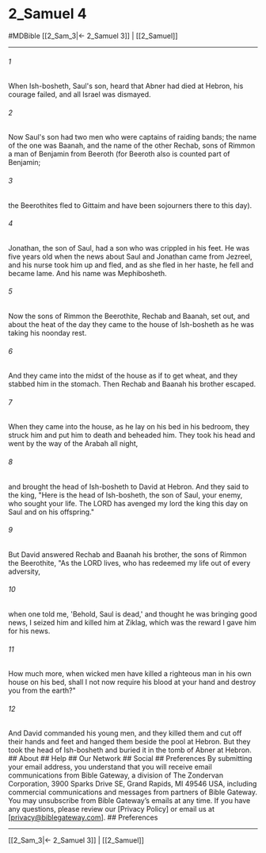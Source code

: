 # 2_Samuel 4
#MDBible
[[2_Sam_3|← 2_Samuel 3]] | [[2_Samuel]]

***






###### 1 


When Ish-bosheth, Saul's son, heard that Abner had died at Hebron, his courage failed, and all Israel was dismayed. 





###### 2 


Now Saul's son had two men who were captains of raiding bands; the name of the one was Baanah, and the name of the other Rechab, sons of Rimmon a man of Benjamin from Beeroth (for Beeroth also is counted part of Benjamin; 





###### 3 


the Beerothites fled to Gittaim and have been sojourners there to this day). 





###### 4 


Jonathan, the son of Saul, had a son who was crippled in his feet. He was five years old when the news about Saul and Jonathan came from Jezreel, and his nurse took him up and fled, and as she fled in her haste, he fell and became lame. And his name was Mephibosheth. 





###### 5 


Now the sons of Rimmon the Beerothite, Rechab and Baanah, set out, and about the heat of the day they came to the house of Ish-bosheth as he was taking his noonday rest. 





###### 6 


And they came into the midst of the house as if to get wheat, and they stabbed him in the stomach. Then Rechab and Baanah his brother escaped. 





###### 7 


When they came into the house, as he lay on his bed in his bedroom, they struck him and put him to death and beheaded him. They took his head and went by the way of the Arabah all night, 





###### 8 


and brought the head of Ish-bosheth to David at Hebron. And they said to the king, "Here is the head of Ish-bosheth, the son of Saul, your enemy, who sought your life. The LORD has avenged my lord the king this day on Saul and on his offspring." 





###### 9 


But David answered Rechab and Baanah his brother, the sons of Rimmon the Beerothite, "As the LORD lives, who has redeemed my life out of every adversity, 





###### 10 


when one told me, 'Behold, Saul is dead,' and thought he was bringing good news, I seized him and killed him at Ziklag, which was the reward I gave him for his news. 





###### 11 


How much more, when wicked men have killed a righteous man in his own house on his bed, shall I not now require his blood at your hand and destroy you from the earth?" 





###### 12 


And David commanded his young men, and they killed them and cut off their hands and feet and hanged them beside the pool at Hebron. But they took the head of Ish-bosheth and buried it in the tomb of Abner at Hebron. ## About ## Help ## Our Network ## Social ## Preferences By submitting your email address, you understand that you will receive email communications from Bible Gateway, a division of The Zondervan Corporation, 3900 Sparks Drive SE, Grand Rapids, MI 49546 USA, including commercial communications and messages from partners of Bible Gateway. You may unsubscribe from Bible Gateway&rsquo;s emails at any time. If you have any questions, please review our [Privacy Policy] or email us at [privacy@biblegateway.com]. ## Preferences

***

[[2_Sam_3|← 2_Samuel 3]] | [[2_Samuel]]
